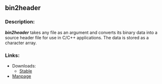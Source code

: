 ## bin2header


### **Description:**

***bin2header*** takes any file as an argument and converts its binary data into a source header file for use in C/C++
applications. The data is stored as a character array.


### **Links:**

- Downloads:
  - [Stable](https://github.com/AntumDeluge/bin2header/releases/latest)
- [Manpage](reference/man.1.html)

